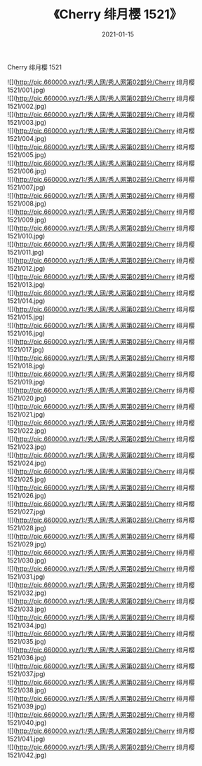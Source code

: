 ﻿---
layout: post
title:  《Cherry 绯月樱 1521》
date:   2021-01-15
img: http://pic.660000.xyz/1:/秀人网/秀人网第02部分/Cherry 绯月樱 1521/000.jpg
categories: [美女, 清纯, 唯美]
---

Cherry 绯月樱 1521

  ![](http://pic.660000.xyz/1:/秀人网/秀人网第02部分/Cherry 绯月樱 1521/001.jpg) <br> ![](http://pic.660000.xyz/1:/秀人网/秀人网第02部分/Cherry 绯月樱 1521/002.jpg) <br> ![](http://pic.660000.xyz/1:/秀人网/秀人网第02部分/Cherry 绯月樱 1521/003.jpg) <br> ![](http://pic.660000.xyz/1:/秀人网/秀人网第02部分/Cherry 绯月樱 1521/004.jpg) <br> ![](http://pic.660000.xyz/1:/秀人网/秀人网第02部分/Cherry 绯月樱 1521/005.jpg) <br> ![](http://pic.660000.xyz/1:/秀人网/秀人网第02部分/Cherry 绯月樱 1521/006.jpg) <br> ![](http://pic.660000.xyz/1:/秀人网/秀人网第02部分/Cherry 绯月樱 1521/007.jpg) <br> ![](http://pic.660000.xyz/1:/秀人网/秀人网第02部分/Cherry 绯月樱 1521/008.jpg) <br> ![](http://pic.660000.xyz/1:/秀人网/秀人网第02部分/Cherry 绯月樱 1521/009.jpg) <br> ![](http://pic.660000.xyz/1:/秀人网/秀人网第02部分/Cherry 绯月樱 1521/010.jpg) <br> ![](http://pic.660000.xyz/1:/秀人网/秀人网第02部分/Cherry 绯月樱 1521/011.jpg) <br> ![](http://pic.660000.xyz/1:/秀人网/秀人网第02部分/Cherry 绯月樱 1521/012.jpg) <br> ![](http://pic.660000.xyz/1:/秀人网/秀人网第02部分/Cherry 绯月樱 1521/013.jpg) <br> ![](http://pic.660000.xyz/1:/秀人网/秀人网第02部分/Cherry 绯月樱 1521/014.jpg) <br> ![](http://pic.660000.xyz/1:/秀人网/秀人网第02部分/Cherry 绯月樱 1521/015.jpg) <br> ![](http://pic.660000.xyz/1:/秀人网/秀人网第02部分/Cherry 绯月樱 1521/016.jpg) <br> ![](http://pic.660000.xyz/1:/秀人网/秀人网第02部分/Cherry 绯月樱 1521/017.jpg) <br> ![](http://pic.660000.xyz/1:/秀人网/秀人网第02部分/Cherry 绯月樱 1521/018.jpg) <br> ![](http://pic.660000.xyz/1:/秀人网/秀人网第02部分/Cherry 绯月樱 1521/019.jpg) <br> ![](http://pic.660000.xyz/1:/秀人网/秀人网第02部分/Cherry 绯月樱 1521/020.jpg) <br> ![](http://pic.660000.xyz/1:/秀人网/秀人网第02部分/Cherry 绯月樱 1521/021.jpg) <br> ![](http://pic.660000.xyz/1:/秀人网/秀人网第02部分/Cherry 绯月樱 1521/022.jpg) <br> ![](http://pic.660000.xyz/1:/秀人网/秀人网第02部分/Cherry 绯月樱 1521/023.jpg) <br> ![](http://pic.660000.xyz/1:/秀人网/秀人网第02部分/Cherry 绯月樱 1521/024.jpg) <br> ![](http://pic.660000.xyz/1:/秀人网/秀人网第02部分/Cherry 绯月樱 1521/025.jpg) <br> ![](http://pic.660000.xyz/1:/秀人网/秀人网第02部分/Cherry 绯月樱 1521/026.jpg) <br> ![](http://pic.660000.xyz/1:/秀人网/秀人网第02部分/Cherry 绯月樱 1521/027.jpg) <br> ![](http://pic.660000.xyz/1:/秀人网/秀人网第02部分/Cherry 绯月樱 1521/028.jpg) <br> ![](http://pic.660000.xyz/1:/秀人网/秀人网第02部分/Cherry 绯月樱 1521/029.jpg) <br> ![](http://pic.660000.xyz/1:/秀人网/秀人网第02部分/Cherry 绯月樱 1521/030.jpg) <br> ![](http://pic.660000.xyz/1:/秀人网/秀人网第02部分/Cherry 绯月樱 1521/031.jpg) <br> ![](http://pic.660000.xyz/1:/秀人网/秀人网第02部分/Cherry 绯月樱 1521/032.jpg) <br> ![](http://pic.660000.xyz/1:/秀人网/秀人网第02部分/Cherry 绯月樱 1521/033.jpg) <br> ![](http://pic.660000.xyz/1:/秀人网/秀人网第02部分/Cherry 绯月樱 1521/034.jpg) <br> ![](http://pic.660000.xyz/1:/秀人网/秀人网第02部分/Cherry 绯月樱 1521/035.jpg) <br> ![](http://pic.660000.xyz/1:/秀人网/秀人网第02部分/Cherry 绯月樱 1521/036.jpg) <br> ![](http://pic.660000.xyz/1:/秀人网/秀人网第02部分/Cherry 绯月樱 1521/037.jpg) <br> ![](http://pic.660000.xyz/1:/秀人网/秀人网第02部分/Cherry 绯月樱 1521/038.jpg) <br> ![](http://pic.660000.xyz/1:/秀人网/秀人网第02部分/Cherry 绯月樱 1521/039.jpg) <br> ![](http://pic.660000.xyz/1:/秀人网/秀人网第02部分/Cherry 绯月樱 1521/040.jpg) <br> ![](http://pic.660000.xyz/1:/秀人网/秀人网第02部分/Cherry 绯月樱 1521/041.jpg) <br> ![](http://pic.660000.xyz/1:/秀人网/秀人网第02部分/Cherry 绯月樱 1521/042.jpg) <br>